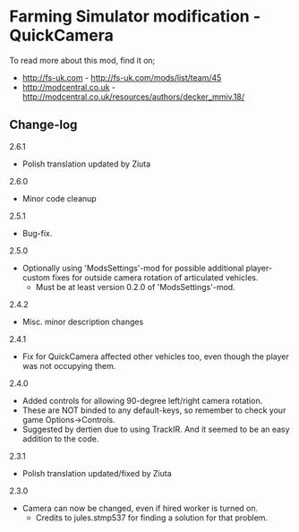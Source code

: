 # Farming Simulator modification - QuickCamera

To read more about this mod, find it on;
- http://fs-uk.com - http://fs-uk.com/mods/list/team/45
- http://modcentral.co.uk - http://modcentral.co.uk/resources/authors/decker_mmiv.18/

## Change-log

2.6.1
- Polish translation updated by Ziuta

2.6.0
- Minor code cleanup

2.5.1
- Bug-fix.

2.5.0
- Optionally using 'ModsSettings'-mod for possible additional player-custom fixes for outside camera rotation of articulated vehicles.
  - Must be at least version 0.2.0 of 'ModsSettings'-mod.

2.4.2
- Misc. minor description changes

2.4.1
- Fix for QuickCamera affected other vehicles too, even though the player was not occupying them.

2.4.0
- Added controls for allowing 90-degree left/right camera rotation.
 - These are NOT binded to any default-keys, so remember to check your game Options->Controls.
 - Suggested by dertien due to using TrackIR. And it seemed to be an easy addition to the code.

2.3.1
- Polish translation updated/fixed by Ziuta

2.3.0
- Camera can now be changed, even if hired worker is turned on.
  - Credits to jules.stmp537 for finding a solution for that problem.
